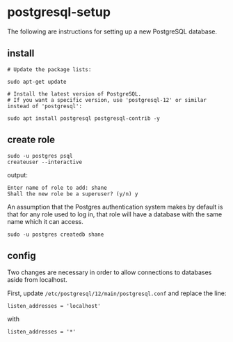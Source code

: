 # postgresql-setup

The following are instructions for setting up a new PostgreSQL database.

## install


```shell
# Update the package lists:

sudo apt-get update
```


```
# Install the latest version of PostgreSQL.
# If you want a specific version, use 'postgresql-12' or similar instead of 'postgresql':

sudo apt install postgresql postgresql-contrib -y
```

## create role

```
sudo -u postgres psql
createuser --interactive
```

output:
```
Enter name of role to add: shane
Shall the new role be a superuser? (y/n) y
```

An assumption that the Postgres authentication system makes by default is that for any role used to log in, that role will have a database with the same name which it can access.
```
sudo -u postgres createdb shane
```


## config

Two changes are necessary in order to allow connections to databases aside from localhost.

First, update `/etc/postgresql/12/main/postgresql.conf` and replace the line:

```
listen_addresses = 'localhost'
```

with

```
listen_addresses = '*'
```



